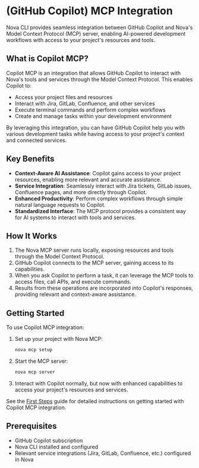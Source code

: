 # (GitHub Copilot) MCP Integration

Nova CLI provides seamless integration between GitHub Copilot and Nova's Model Context Protocol (MCP) server, enabling AI-powered development workflows with access to your project's resources and tools.

## What is Copilot MCP?

Copilot MCP is an integration that allows GitHub Copilot to interact with Nova's tools and services through the Model Context Protocol. This enables Copilot to:

- Access your project files and resources
- Interact with Jira, GitLab, Confluence, and other services
- Execute terminal commands and perform complex workflows
- Create and manage tasks within your development environment

By leveraging this integration, you can have GitHub Copilot help you with various development tasks while having access to your project's context and connected services.

## Key Benefits

- **Context-Aware AI Assistance**: Copilot gains access to your project resources, enabling more relevant and accurate assistance.
- **Service Integration**: Seamlessly interact with Jira tickets, GitLab issues, Confluence pages, and more directly through Copilot.
- **Enhanced Productivity**: Perform complex workflows through simple natural language requests to Copilot.
- **Standardized Interface**: The MCP protocol provides a consistent way for AI systems to interact with tools and services.

## How It Works

1. The Nova MCP server runs locally, exposing resources and tools through the Model Context Protocol.
2. GitHub Copilot connects to the MCP server, gaining access to its capabilities.
3. When you ask Copilot to perform a task, it can leverage the MCP tools to access files, call APIs, and execute commands.
4. Results from these operations are incorporated into Copilot's responses, providing relevant and context-aware assistance.

## Getting Started

To use Copilot MCP integration:

1. Set up your project with Nova MCP:
   ```bash
   nova mcp setup
   ```

2. Start the MCP server:
   ```bash
   nova mcp server
   ```

3. Interact with Copilot normally, but now with enhanced capabilities to access your project's resources and services.

See the [First Steps](first-steps.md) guide for detailed instructions on getting started with Copilot MCP integration.

## Prerequisites

- GitHub Copilot subscription
- Nova CLI installed and configured
- Relevant service integrations (Jira, GitLab, Confluence, etc.) configured in Nova
